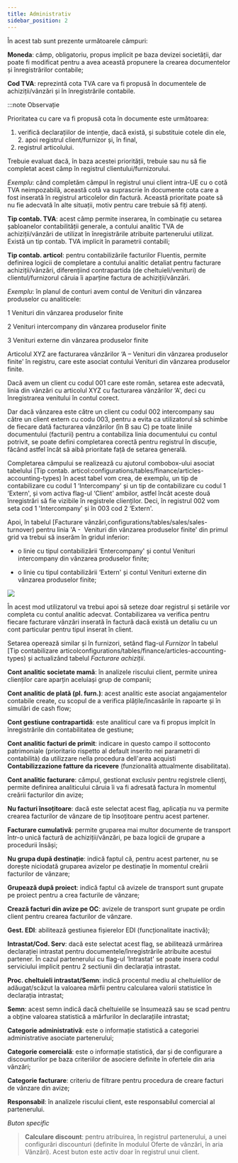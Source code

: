 ```yaml
---
title: Administrativ
sidebar_position: 2
---
```


În acest tab sunt prezente următoarele câmpuri:

**Moneda**: câmp, obligatoriu, propus implicit pe baza devizei societății, dar poate fi modificat pentru a avea această propunere la crearea documentelor și înregistrărilor contabile;

**Cod TVA**: reprezintă cota TVA care va fi propusă în documentele de achiziții/vânzări și în înregistrările contabile. 

:::note Observație

Prioritatea cu care va fi propusă cota în documente este următoarea:  
1. verifică declarațiilor de intenție, dacă există, și substituie cotele din ele,  
2. apoi registrul client/furnizor și, în final,  
3. registrul articolului.  

Trebuie evaluat dacă, în baza acestei priorității, trebuie sau nu să fie completat acest câmp în registrul clientului/furnizorului.

*Exemplu*: când completăm câmpul în registrul unui client intra-UE cu o cotă TVA neimpozabilă, această cotă va suprascrie în documente cota care a fost inserată în registrul articolelor din factură. Această prioritate poate să nu fie adecvată în alte situații, motiv pentru care trebuie să fiți atenți.

**Tip contab. TVA**: acest câmp permite inserarea, în combinație cu setarea șabloanelor contabilității generale, a contului analitic TVA de achiziții/vânzări de utilizat în înregistrările atribuite partenerului utilizat. Există un tip contab. TVA implicit în parametrii contabili;

**Tip contab. articol**: pentru contabilizările facturilor Fluentis, permite definirea logicii de completare a contului analitic detaliat pentru facturare achiziții/vânzări, diferențiind contrapartida (de cheltuieli/venituri) de clientul/furnizorul căruia îi aparține factura de achiziții/vânzări.

*Exemplu*: în planul de conturi avem contul de Venituri din vânzarea produselor cu analiticele:

1 Venituri din vânzarea produselor finite

2 Venituri intercompany din vânzarea produselor finite

3 Venituri externe din vânzarea produselor finite

Articolul XYZ are facturarea vânzărilor ‘A – Venituri din vânzarea produselor finite' în registru, care este asociat contului Venituri din vânzarea produselor finite. 

Dacă avem un client cu codul 001 care este român, setarea este adecvată, linia din vânzări cu articolul XYZ cu facturarea vânzărilor ‘A', deci cu înregistrarea venitului în contul corect.

Dar dacă vânzarea este către un client cu codul 002 intercompany sau către un client extern cu codu 003, pentru a evita ca utilizatorul să schimbe de fiecare dată facturarea vânzărilor (în B sau C) pe toate liniile documentului (facturii) pentru a contabiliza linia documentului cu contul potrivit, se poate defini completarea corectă pentru registrul în discuție, făcând astfel încât să aibă prioritate față de setarea generală.

Completarea câmpului se realizează cu ajutorul combobox-ului asociat tabelului [Tip contab. articol:configurations/tables/finance/articles-accounting-types) în acest tabel vom crea, de exemplu, un tip de contabilizare cu codul 1 ‘Intercompany' și un tip de contabilizare cu codul 1 ‘Extern', și vom activa flag-ul ‘Client' ambilor, astfel încât aceste două înregistrări să fie vizibile în registrele clienților. Deci, în registrul 002 vom seta cod 1 'Intercompany' și în 003 cod 2 ‘Extern'.

Apoi, în tabelul [Facturare vânzări,configurations/tables/sales/sales-turnover) pentru linia 'A -  Venituri din vânzarea produselor finite' din primul grid va trebui să inserăm în gridul inferior:

- o linie cu tipul contabilizării ‘Entercompany' și contul Venituri intercompany din vânzarea produselor finite;

- o linie cu tipul contabilizării ‘Extern' și contul Venituri externe din vânzarea produselor finite;

![](/img/ro-RO/erp-home/registers/contacts/create-new-contact/accounting-data/customer-vendors-data/finance/image03.png)

În acest mod utilizatorul va trebui apoi să seteze doar registrul și setările vor completa cu contul analitic adecvat. Contabilizarea va verifica pentru fiecare facturare vânzări inserată în factură dacă există un detaliu cu un cont particular pentru tipul inserat în client.

Setarea operează similar și în furnizori, setând flag-ul *Furnizor* în tabelul [Tip contabilizare articolconfigurations/tables/finance/articles-accounting-types) și actualizând tabelul *Facturare achiziții*.

**Cont analitic societate mamă**: în analizele riscului client, permite unirea clienților care aparțin aceluiași grup de companii; 

**Cont analitic de plată (pl. furn.)**: acest analitic este asociat angajamentelor contabile create, cu scopul de a verifica plățile/încasările în rapoarte și în simulări de cash flow;

**Cont gestiune contrapartidă**: este analiticul care va fi propus implcit în înregistrările din contabilitatea de gestiune;

**Cont analitic facturi de primit**: indicare in questo campo il sottoconto patrimoniale (prioritario rispetto al default inserito nei parametri di contabilità) da utilizzare nella procedura dell'area acquisti **Contabilizzazione fatture da ricevere** (funzionalità attualmente disabilitata).

**Cont analitic facturare**: câmpul, gestionat exclusiv pentru registrele clienți, permite definirea analiticului căruia îi va fi adresată factura în momentul creării facturilor din avize;

**Nu facturi însoțitoare**: dacă este selectat acest flag, aplicația nu va permite crearea facturilor de vânzare de tip însoțitoare pentru acest partener.

**Facturare cumulativă**: permite gruparea mai multor documente de transport într-o unică factură de achiziții/vânzări, pe baza logicii de grupare a procedurii însăși;

**Nu grupa după destinație**: indică faptul că, pentru acest partener, nu se dorește niciodată gruparea avizelor pe destinație în momentul creării facturilor de vânzare;

**Grupează după proiect**: indică faptul că avizele de transport sunt grupate pe proiect pentru a crea facturile de vânzare;

**Crează facturi din avize pe OC**: avizele de transport sunt grupate pe ordin client pentru crearea facturilor de vânzare.

**Gest. EDI**: abilitează gestiunea fișierelor EDI (funcționalitate inactivă);

**Intrastat/Cod. Serv**: dacă este selectat acest flag, se abilitează urmărirea declarației intrastat pentru documentele/înregistrările atribuite acestui partener. În cazul partenerului cu flag-ul ‘Intrastat' se poate insera codul serviciului implicit pentru 2 sectiunii din declarația intrastat.

**Proc. cheltuieli intrastat/Semn**: indică procentul mediu al cheltuielilor de adăugat/scăzut la valoarea mărfii pentru calcularea valorii statistice în declarația intrastat;

**Semn**: acest semn indică dacă cheltuielile se însumează sau se scad pentru a obține valoarea statistică a mărfurilor în declarațiile intrastat;

**Categorie administrativă**: este o informație statistică a categoriei administrative asociate partenerului;

**Categorie comercială**: este o informație statistică, dar și de configurare a discounturilor pe baza criteriilor de asociere definite în ofertele din aria vânzări;

**Categorie facturare**: criteriu de filtrare pentru procedura de creare facturi de vânzare din avize;

**Responsabil**: în analizele riscului client, este responsabilul comercial al partenerului.

*Buton specific*  
> **Calculare discount**: pentru atribuirea, în registrul partenerului, a unei configurări discounturi (definite în modulul Oferte de vânzări, în aria Vânzări). Acest buton este activ doar în registrul unui client. 